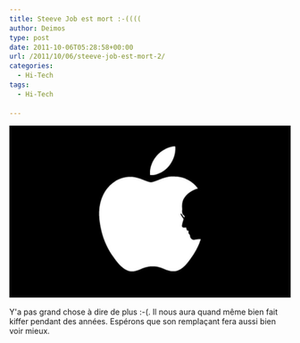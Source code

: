 ```yaml
---
title: Steeve Job est mort :-((((
author: Deimos
type: post
date: 2011-10-06T05:28:58+00:00
url: /2011/10/06/steeve-job-est-mort-2/
categories:
  - Hi-Tech
tags:
  - Hi-Tech

---
```

![20111009-075722](/images/20111009-075722.jpg)

Y'a pas grand chose à dire de plus :-(. Il nous aura quand même bien fait kiffer pendant des années. Espérons que son remplaçant fera aussi bien voir mieux.